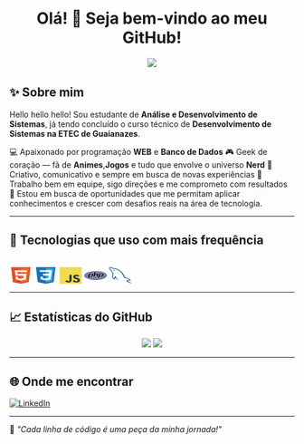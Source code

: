 <h1 align="center">Olá! 👋 Seja bem-vindo ao meu GitHub!</h1>

<p align="center">
  <img src="https://media.giphy.com/media/L8K62iTDkzGX6/giphy.gif" width="100">
</p>

## ✨ Sobre mim

Hello hello hello! Sou estudante de **Análise e Desenvolvimento de Sistemas**, já tendo concluído o curso técnico de **Desenvolvimento de Sistemas na ETEC de Guaianazes**.

💻 Apaixonado por programação **WEB** e **Banco de Dados**
🎮 Geek de coração — fã de **Animes**,**Jogos** e tudo que envolve o universo **Nerd**
🎨 Criativo, comunicativo e sempre em busca de novas experiências
🤝 Trabalho bem em equipe, sigo direções e me comprometo com resultados
🚀 Estou em busca de oportunidades que me permitam aplicar conhecimentos e crescer com desafios reais na área de tecnologia.

---

## 🧠 Tecnologias que uso com mais frequência

<div style="display: inline_block"><br>
  <img align="center" alt="HTML" height="30" width="40" src="https://raw.githubusercontent.com/devicons/devicon/master/icons/html5/html5-original.svg">
  <img align="center" alt="CSS" height="30" width="40" src="https://raw.githubusercontent.com/devicons/devicon/master/icons/css3/css3-original.svg">
  <img align="center" alt="JS" height="30" width="40" src="https://raw.githubusercontent.com/devicons/devicon/master/icons/javascript/javascript-original.svg">
  <img align="center" alt="PHP" height="30" width="40" src="https://raw.githubusercontent.com/devicons/devicon/master/icons/php/php-original.svg">
  <img align="center" alt="MySQL" height="30" width="40" src="https://raw.githubusercontent.com/devicons/devicon/master/icons/mysql/mysql-original.svg">
</div>

---

## 📈 Estatísticas do GitHub

<div align="center">
  <img height="180em" src="https://github-readme-stats.vercel.app/api?username=NicolasSimplicio&show_icons=true&theme=tokyonight&include_all_commits=true&count_private=true"/>
  <img height="180em" src="https://github-readme-stats.vercel.app/api/top-langs/?username=NicolasSimplicio&layout=compact&langs_count=7&theme=tokyonight"/>
</div>

---

## 🌐 Onde me encontrar

[![LinkedIn](https://img.shields.io/badge/LinkedIn-blue?style=for-the-badge&logo=linkedin&logoColor=white)](https://www.linkedin.com/in/nicolas-simplicio-dos-santos-anat%C3%B3lio-9a8460257/)

---

🧩 *"Cada linha de código é uma peça da minha jornada!"*
